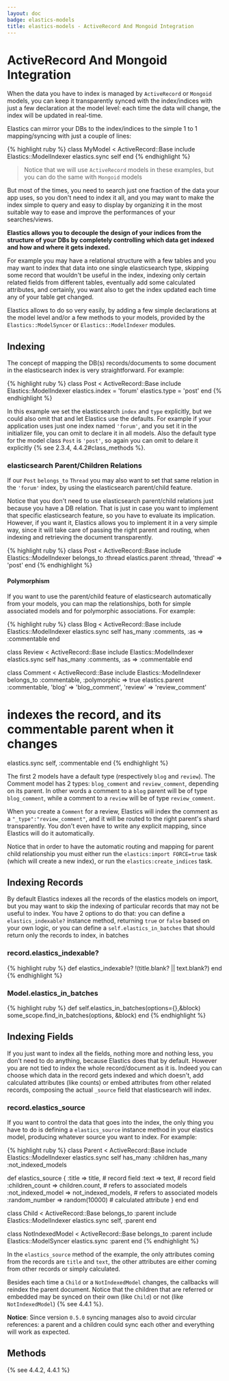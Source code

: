 ```yaml
---
layout: doc
badge: elastics-models
title: elastics-models - ActiveRecord And Mongoid Integration
---
```


# ActiveRecord And Mongoid Integration

When the data you have to index is managed by `ActiveRecord` or `Mongoid` models, you can keep it transparently synced with the index/indices with just a few declaration at the model level: each time the data will change, the index will be updated in real-time.

Elastics can mirror your DBs to the index/indices to the simple 1 to 1 mapping/syncing with just a couple of lines:

{% highlight ruby %}
class MyModel < ActiveRecord::Base
  include Elastics::ModelIndexer
  elastics.sync self
end
{% endhighlight %}

> Notice that we will use `ActiveRecord` models in these examples, but you can do the same with `Mongoid` models

But most of the times, you need to search just one fraction of the data your app uses, so you don't need to index it all, and you may want to make the index simple to query and easy to display by organizing it in the most suitable way to ease and improve the performances of your searches/views.

__Elastics allows you to decouple the design of your indices from the structure of your DBs by completely controlling which data get indexed and how and where it gets indexed.__

For example you may have a relational structure with a few tables and you may want to index that data into one single elasticsearch type, skipping some record that wouldn't be useful in the index, indexing only certain related fields from different tables, eventually add some calculated attributes, and certainly, you want also to get the index updated each time any of your table get changed.

Elastics allows to do so very easily, by adding a few simple declarations at the model level and/or a few methods to your models, provided by the `Elastics::ModelSyncer` or `Elastics::ModelIndexer` modules.

## Indexing

The concept of mapping the DB(s) records/documents to some document in the elasticsearch index is very straightforward. For example:

{% highlight ruby %}
class Post < ActiveRecord::Base
  include Elastics::ModelIndexer
  elastics.index = 'forum'
  elastics.type  = 'post'
end
{% endhighlight %}

In this example we set the elasticsearch `index` and `type` explicitly, but we could also omit that and let Elastics use the defaults. For example if your application uses just one index named `'forum'`, and you set it in the initializer file, you can omit to declare it in all models. Also the default type for the model class `Post` is `'post'`, so again you can omit to delare it explicitly {% see 2.3.4, 4.4.2#class_methods %}.

### elasticsearch Parent/Children Relations

If our `Post` `belongs_to` `Thread` you may also want to set that same relation in the `'forum'` index, by using the elasticsearch parent/child feature.

Notice that you don't need to use elasticsearch parent/child relations just because you have a DB relation. That is just in case you want to implement that specific elasticsearch feature, so you have to evaluate its implication. However, if you want it, Elastics allows you to implement it in a very simple way, since it will take care of passing the right parent and routing, when indexing and retrieving the document transparently.

{% highlight ruby %}
class Post < ActiveRecord::Base
  include Elastics::ModelIndexer
  belongs_to :thread
  elastics.parent :thread, 'thread' => 'post'
end
{% endhighlight %}

#### Polymorphism

If you want to use the parent/child feature of elasticsearch automatically from your models, you can map the relationships, both for simple associated models and for polymorphic associations. For example:

{% highlight ruby %}
class Blog < ActiveRecord::Base
  include Elastics::ModelIndexer
  elastics.sync self
  has_many :comments, :as => :commentable
end

class Review < ActiveRecord::Base
  include Elastics::ModelIndexer
  elastics.sync self
  has_many :comments, :as => :commentable
end

class Comment < ActiveRecord::Base
  include Elastics::ModelIndexer
  belongs_to :commentable, :polymorphic => true
  elastics.parent :commentable, 'blog'   => 'blog_comment',
                            'review' => 'review_comment'
  # indexes the record, and its commentable parent when it changes
  elastics.sync self, :commentable
end
{% endhighlight %}

The first 2 models have a default type (respectively `blog` and `review`). The Comment model has 2 types: `blog_comment` and `review_comment`, depending on its parent. In other words a comment to a `blog` parent will be of type `blog_comment`, while a comment to a `review` will be of type `review_comment`.

When you create a `Comment` for a review, Elastics will index the comment as a `"_type":"review_comment"`, and it will be routed to the right parent's shard transparently. You don't even have to write any explicit mapping, since Elastics will do it automatically.

Notice that in order to have the automatic routing and mapping for parent child relationship you must either run the `elastics:import FORCE=true` task (which will create a new index), or run the `elastics:create_indices` task.

## Indexing Records

By default Elastics indexes all the records of the elastics models on import, but you may want to skip the indexing of particular records that may not be useful to index. You have 2 options to do that: you can define a `elastics_indexable?` instance method, returning `true` or `false` based on your own logic, or you can define a `self.elastics_in_batches` that should return only the records to index, in batches

### record.elastics_indexable?

{% highlight ruby %}
def elastics_indexable?
  !(title.blank? || text.blank?)
end
{% endhighlight %}

### Model.elastics_in_batches

{% highlight ruby %}
def self.elastics_in_batches(options={},&block)
  some_scope.find_in_batches(options, &block)
end
{% endhighlight %}


## Indexing Fields

If you just want to index all the fields, nothing more and nothing less, you don't need to do anything, because Elastics does that by default. However you are not tied to index the whole record/document as it is. Indeed you can choose which data in the record gets indexed and which doesn't, add calculated attributes (like counts) or embed attributes from other related records, composing the actual `_source` field that elasticsearch will index.

### record.elastics_source

If you want to control the data that goes into the index, the only thing you have to do is defining a `elastics_source` instance method in your elastics model, producing whatever source you want to index. For example:

{% highlight ruby %}
class Parent < ActiveRecord::Base
  include Elastics::ModelIndexer
  elastics.sync self
  has_many :children
  has_many :not_indexed_models

  def elastics_source
    { :title             => title,              # record field
      :text              => text,               # record field
      :children_count    => children.count,     # refers to associated models
      :not_indexed_model => not_indexed_models, # refers to associated models
      :random_number     => random(10000)       # calculated attribute
    }
  end
end

class Child < ActiveRecord::Base
  belongs_to :parent
  include Elastics::ModelIndexer
  elastics.sync self, :parent
end

class NotIndexedModel < ActiveRecord::Base
  belongs_to :parent
  include Elastics::ModelSyncer
  elastics.sync :parent
end
{% endhighlight %}

In the `elastics_source` method of the example, the only attributes coming from the records are `title` and `text`, the other attributes are either coming from other records or simply calculated.

Besides each time a `Child` or a `NotIndexedModel` changes, the callbacks will reindex the parent document. Notice that the children that are referred or embedded may be synced on their own (like `Child`) or not (like `NotIndexedModel`) {% see 4.4.1 %}.

**Notice**: Since version `0.5.0` syncing manages also to avoid circular references: a parent and a children could sync each other and everything will work as expected.

## Methods

{% see 4.4.2, 4.4.1 %}
